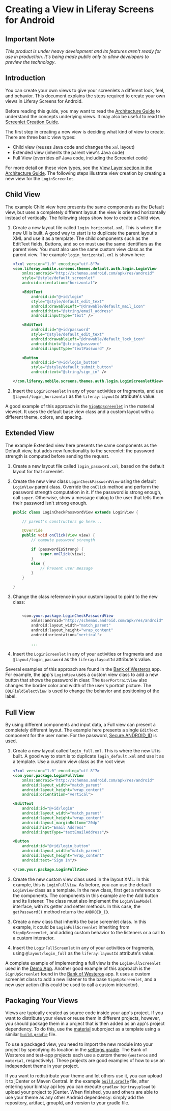 # Creating a View in Liferay Screens for Android

## Important Note

*This product is under heavy development and its features aren't ready for use in production. It's being made public only to allow developers to preview the technology*.

## Introduction

You can create your own views to give your screenlets a different look, feel, and behavior. This document explains the steps required to create your own views in Liferay Screens for Android.

Before reading this guide, you may want to read the [Architecture Guide](architecture.md) to understand the concepts underlying views. It may also be useful to read the [Screenlet Creation Guide](screenlet_creation.md).

The first step in creating a new view is deciding what kind of view to create. There are three basic view types:

- Child view (reuses Java code and changes the `xml` layout)
- Extended view (inherits the parent view's Java code)
- Full View (overrides *all* Java code, including the Screenlet code)

For more detail on these view types, see the [View Layer section in the Architecture Guide](architecture.md#view-layer). The following steps illustrate view creation by creating a new view for the `LoginScreenlet`.

## Child View

The example Child view here presents the same components as the Default view, but uses a completely different layout: the view is oriented horizontally instead of vertically. The following steps show how to create a Child view.

1. Create a new layout file called `login_horizontal.xml`. This is where the new UI is built. A good way to start is to duplicate the parent layout's XML and use it as a template. The child components such as the EditText fields, Buttons, and so on must use the same identifiers as the parent view. You must also use the same custom view class as the parent view. The example `login_horizontal.xml` is shown here: 

	```xml 
	<?xml version="1.0" encoding="utf-8"?>
	<com.liferay.mobile.screens.themes.default.auth.login.LoginView
		xmlns:android="http://schemas.android.com/apk/res/android"
		style="@style/default_screenlet"
		android:orientation="horizontal">
	
	    <EditText
			android:id="@+id/login"
			style="@style/default_edit_text"
			android:drawableLeft="@drawable/default_mail_icon"
			android:hint="@string/email_address"
			android:inputType="text" />
	
	    <EditText
			android:id="@+id/password"
			style="@style/default_edit_text"
			android:drawableLeft="@drawable/default_lock_icon"
			android:hint="@string/password"
			android:inputType="textPassword" />
	
	    <Button
			android:id="@+id/login_button"
			style="@style/default_submit_button"
			android:text="@string/sign_in" />
	
	</com.liferay.mobile.screens.themes.auth.login.LoginScreenletView>
	```

2. Insert the `LoginScreenlet` in any of your activities or fragments, and use `@layout/login_horizontal` as the `liferay:layoutId` attribute's value.

A good example of this approach is the [`SignUpScreenlet`](https://github.com/liferay/liferay-screens/blob/master/android/library/viewsets/src/main/res/layout/sign_up_material.xml) in the material viewset. It uses the default base view class and a custom layout with a different theme, colors, and spacing. 

## Extended View

The example Extended view here presents the same components as the Default view, but adds new functionality to the screenlet: the password strength is computed before sending the request.

1. Create a new layout file called `login_password.xml`, based on the default layout for that screenlet.

2. Create the new view class `LoginCheckPasswordView` using the default `LoginView` parent class. Override the `onClick` method and perform the password strength computation in it. If the password is strong enough, call `super`. Otherwise, show a message dialog to the user that tells them their password isn't strong enough.

	```java
	public class LoginCheckPasswordView extends LoginView {
	
		// parent's constructors go here...
	
		@Override
		public void onClick(View view) {
			// compute password strength
	
			if (passwordIsStrong) {
				super.onClick(view);
			}
			else {
				// Present user message
			}
		}
	
	}
	```
	
3. Change the class reference in your custom layout to point to the new class:

	```java

		<com.your.package.LoginCheckPasswordView
			xmlns:android="http://schemas.android.com/apk/res/android"
			android:layout_width="match_parent"
			android:layout_height="wrap_content"
			android:orientation="vertical">
			
			...
	```


4. Insert the `LoginScreenlet` in any of your activities or fragments and use `@layout/login_password` as the `liferay:layoutId` attribute's value.

Several examples of this approach are found in the [Bank of Westeros](https://github.com/liferay/liferay-screens/tree/master/android/samples/bankofwesteros) app. For example, the app's `LoginView` uses a custom view class to add a new button that shows the password in clear. The `UserPortraitView` also changes the border color and width of the user's portrait picture. The `DDLFieldSelectView` is used to change the behavior and positioning of the label.

## Full View

By using different components and input data, a Full view can present a completely different layout. The example here presents a single `EditText` component for the user name. For the password, [Secure.ANDROID_ID](http://developer.android.com/reference/android/provider/Settings.Secure.html#ANDROID_ID) is used. 

1. Create a new layout called `login_full.xml`. This is where the new UI is built. A good way to start is to duplicate `login_default.xml` and use it as a template. Use a custom view class as the root view:

	```xml
	<?xml version="1.0" encoding="utf-8"?>
	<com.your.package.LoginFullView
		xmlns:android="http://schemas.android.com/apk/res/android"
		android:layout_width="match_parent"
		android:layout_height="wrap_content"
		android:orientation="vertical">
	
	<EditText
		android:id="@+id/login"
		android:layout_width="match_parent"
		android:layout_height="wrap_content"
		android:layout_marginBottom="20dp"
		android:hint="Email Address"
		android:inputType="textEmailAddress"/>

	<Button
		android:id="@+id/login_button"
		android:layout_width="match_parent"
		android:layout_height="wrap_content"
		android:text="Sign In"/>
	
	</com.your.package.LoginFullView>
	```
	
2. Create the new custom view class used in the layout XML. In this example, this is `LoginFullView`. As before, you can use the default `LoginView` class as a template. In the new class, first get a reference to the components. The components in this example are the Add button and its listener. The class must also implement the `LoginViewModel` interface, with its getter and setter methods. In this case, the `getPassword()` method returns the `ANDROID_ID`.

3. Create a new class that inherits the base screenlet class. In this example, it could be `LoginFullScreenlet` inheriting from `SignUpScreenlet`, and adding custom behavior to the listeners or a call to a custom interactor.

4. Insert the `LoginFullScreenlet` in any of your activities or fragments, using `@layout/login_full` as the `liferay:layoutId` attribute's value.

A complete example of implementing a full view is the `LoginFullScreenlet` used in the [Demo App](https://github.com/liferay/liferay-screens/tree/master/android/samples/test-app). Another good example of this approach is the `SignUpScreenlet` found in the [Bank of Westeros](https://github.com/liferay/liferay-screens/tree/master/android/samples/bankofwesteros) app. It uses a custom screenlet class to add a new listener to the base `SignUpScreenlet`, and a new user action (this could be used to call a custom interactor).

## Packaging Your Views

Views are typically created as source code inside your app's project. If you want to distribute your views or reuse them in different projects, however, you should package them in a project that is then added as an app's project dependency. To do this, use the [material](https://github.com/liferay/liferay-screens/tree/master/android/viewsets/material) subproject as a template using a similar [`build.gradle`](https://github.com/liferay/liferay-screens/blob/master/android/viewsets/material/build.gradle) file.

To use a packaged view, you need to import the new module into your project by specifying its location in the [settings.gradle](https://github.com/liferay/liferay-screens/blob/master/android/samples/bankofwesteros/settings.gradle). The Bank of Westeros and test-app projects each use a custom theme (`westeros` and `material`, respectively). These projects are good examples of how to use an independent theme in your project. 

If you want to redistribute your theme and let others use it, you can upload it to jCenter or Maven Central. In the example [`build.gradle`](https://github.com/liferay/liferay-screens/tree/master/android/samples/bankofwesteros/build.gradle) file, after entering your bintray api key you can execute `gradlew bintrayupload` to upload your project to jCenter. When finished, you and others are able to use your theme as any other Android dependency: simply add the repository, artifact, groupId, and version to your gradle file. 
